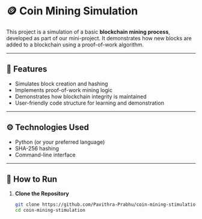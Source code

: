 # 🪙 Coin Mining Simulation

This project is a simulation of a basic **blockchain mining process**, developed as part of our mini-project. It demonstrates how new blocks are added to a blockchain using a proof-of-work algorithm.

---

## 📌 Features

- Simulates block creation and hashing  
- Implements proof-of-work mining logic  
- Demonstrates how blockchain integrity is maintained  
- User-friendly code structure for learning and demonstration

---

## ⚙️ Technologies Used

- Python (or your preferred language)
- SHA-256 hashing
- Command-line interface

---

## 🚀 How to Run

1. **Clone the Repository**
   ```bash
   git clone https://github.com/Pavithra-Prabhu/coin-mining-stimulation.git
   cd coin-mining-stimulation
